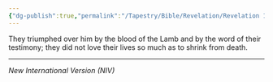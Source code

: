 ```yaml
---
{"dg-publish":true,"permalink":"/Tapestry/Bible/Revelation/Revelation 12_11b/","title":"Revelation 12:11b","hide":true,"tags":["bible-verse","bible-verse"],"dgHomeLink":true,"dgShowLocalGraph":true,"dgEnableSearch":true}
---
```



They triumphed over him by the blood of the Lamb and by the word of their testimony; they did not love their lives so much as to shrink from death.



---
*New International Version (NIV)*